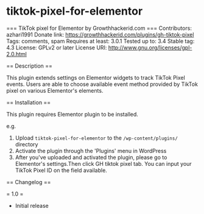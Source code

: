 # tiktok-pixel-for-elementor

=== TikTok pixel for Elementor by Growthhackerid.com ===
Contributors: azhari1991
Donate link: https://growthhackerid.com/plugins/gh-tiktok-pixel
Tags: comments, spam
Requires at least: 3.0.1
Tested up to: 3.4
Stable tag: 4.3
License: GPLv2 or later
License URI: http://www.gnu.org/licenses/gpl-2.0.html

== Description ==

This plugin extends settings on Elementor widgets to track TikTok Pixel events. 
Users are able to choose available event method provided by TikTok pixel on various Elementor's elements.

== Installation ==

This plugin requires Elementor plugin to be installed.

e.g.

1. Upload `tiktok-pixel-for-elementor` to the `/wp-content/plugins/` directory
2. Activate the plugin through the 'Plugins' menu in WordPress
3. After you've uploaded and activated the plugin, please go to Elementor's settings.Then click GH tiktok pixel tab. You can input your TikTok Pixel ID on the field available. 

== Changelog ==

= 1.0 =
* Initial release
